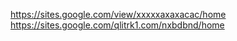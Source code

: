 https://sites.google.com/view/xxxxxaxaxacac/home
https://sites.google.com/qlitrk1.com/nxbdbnd/home


